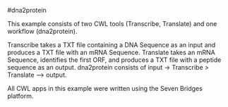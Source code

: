 #dna2protein

This example consists of two CWL tools (Transcribe, Translate) and one workflow (dna2protein).

Transcribe takes a TXT file containing a DNA Sequence as an input and produces a TXT file with an mRNA Sequence.
Translate takes an mRNA Sequence, identifies the first ORF, and produces a TXT file with a peptide sequence as an output.
dna2protein consists of input -> Transcribe > Translate --> output.

All CWL apps in this example were written using the Seven Bridges platform.
